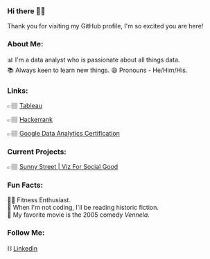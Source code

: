 ### Hi there 👋🏽
Thank you for visiting my GitHub profile, I'm so excited you are here!

### About Me:
📊  I'm a data analyst who is passionate about all things data.  
📚  Always keen to learn new things. 
😄  Pronouns - He/Him/His.  

### Links:  
👉🏽 [Tableau](https://public.tableau.com/app/profile/rohitsaijanga)

👉🏽 [Hackerrank](https://www.hackerrank.com/rohitsaistark)

👉🏽 [Google Data Analytics Certification](https://www.credly.com/badges/7ebfab83-c3f4-4218-bc69-b2c776aa32b7)

### Current Projects:  
👉🏽 [Sunny Street | Viz For Social Good](https://public.tableau.com/app/profile/rohitsaijanga/viz/SunnyStreetVizForSocialGood/Main)

### Fun Facts:  
🕺🏽  Fitness Enthusiast.  
🏉  When I'm not coding, I'll be reading historic fiction.  
🎥  My favorite movie is the 2005 comedy *Vennela*.

### Follow Me:
⛓️ [LinkedIn](https://www.linkedin.com/in/rohit-sai-janga-50305997/)

<!--
**mellamomark/mellamomark** is a ✨ _special_ ✨ repository because its `README.md` (this file) appears on your GitHub profile.

Here are some ideas to get you started:

- 🔭 I’m currently working on ...
- 🌱 I’m currently learning ...
- 👯 I’m looking to collaborate on ...
- 🤔 I’m looking for help with ...
- 💬 Ask me about ...
- 📫 How to reach me: ...
- 😄 Pronouns: ...
- ⚡ Fun fact: ...
-->
